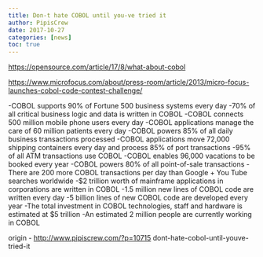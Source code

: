 ```yaml
---
title: Don-t hate COBOL until you-ve tried it
author: PipisCrew
date: 2017-10-27
categories: [news]
toc: true
---
```


https://opensource.com/article/17/8/what-about-cobol

https://www.microfocus.com/about/press-room/article/2013/micro-focus-launches-cobol-code-contest-challenge/

-COBOL supports 90% of Fortune 500 business systems every day
-70% of all critical business logic and data is written in COBOL
-COBOL connects 500 million mobile phone users every day
-COBOL applications manage the care of 60 million patients every day
-COBOL powers 85% of all daily business transactions processed
-COBOL applications move 72,000 shipping containers every day and process 85% of port transactions
-95% of all ATM transactions use COBOL
-COBOL enables 96,000 vacations to be booked every year
-COBOL powers 80% of all point-of-sale transactions
-There are 200 more COBOL transactions per day than Google + You Tube searches worldwide
-$2 trillion worth of mainframe applications in corporations are written in COBOL
-1.5 million new lines of COBOL code are written every day
-5 billion lines of new COBOL code are developed every year
-The total investment in COBOL technologies, staff and hardware is estimated at $5 trillion
-An estimated 2 million people are currently working in COBOL

origin - http://www.pipiscrew.com/?p=10715 dont-hate-cobol-until-youve-tried-it